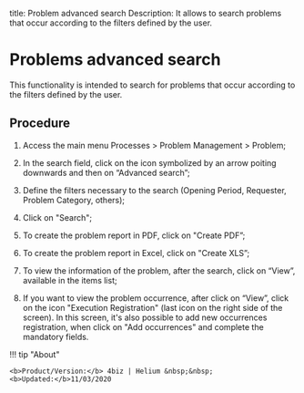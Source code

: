 title: Problem advanced search
Description: It allows to search problems that occur according to the filters defined by the user.
# Problems advanced search

This functionality is intended to search for problems that occur according to the filters defined by the user.

Procedure
------------

1.  Access the main menu Processes \>
    Problem Management \> Problem;

2.  In the search field, click on the icon symbolized by
    an arrow poiting downwards and then on
    “Advanced search”;

3.  Define the filters necessary to the search (Opening Period,
    Requester, Problem Category, others);

4.  Click on "Search";

5.  To create the problem report in PDF, click on "Create
    PDF”;

6.  To create the problem report in Excel, click on "Create
    XLS”;

7.  To view the information of the problem, after the search, click on
    “View”, available in the items list;

8.  If you want to view the problem occurrence, after click on
    “View”, click on the icon "Execution Registration" (last icon on the right
    side of the screen). In this screen, it's also possible to add new occurrences
    registration, when click on "Add occurrences" and complete the mandatory
    fields.

!!! tip "About"

    <b>Product/Version:</b> 4biz | Helium &nbsp;&nbsp;
    <b>Updated:</b>11/03/2020
